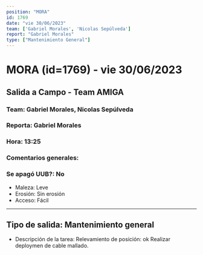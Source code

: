 ```yaml
---
position: "MORA"
id: 1769
date: "vie 30/06/2023"
team: ['Gabriel Morales', 'Nicolas Sepúlveda']
report: "Gabriel Morales"
type: ["Mantenimiento General"]
---
```


# MORA (id=1769) - vie 30/06/2023
## Salida a Campo - Team AMIGA
### Team: Gabriel Morales, Nicolas Sepúlveda
### Reporta: Gabriel Morales
### Hora: 13:25
### Comentarios generales: 
### Se apagó UUB?: No 
- Maleza: Leve
- Erosión: Sin erosión
- Acceso: Fácil
---------
## Tipo de salida: Mantenimiento general
   - Descripción de la tarea: Relevamiento de posición: ok 
Realizar deploymen de cable mallado.
